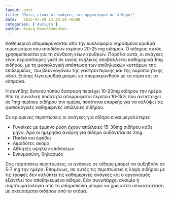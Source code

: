 ```yaml
---
layout: post
title: "Ποιες είναι οι ανάγκες του οργανισμού σε σίδηρο;"
date:   2015-07-29 13:29:50 +0300
categories: ['Αναιμία']
author: Θεώνη Κανελλοπούλου
---
```


Καθημερινά απομακρύνονται από την κυκλοφορία γηρασμένα ερυθρά αιμοσφαίρια που αποδίδουν περίπου 20-25 mg σιδήρου. Ο σίδηρος αυτός χρησιμοποιείται για τη σύνθεση νέων ερυθρών. Παρόλα αυτά, οι ανάγκες είναι περισσότερες γιατί σε υγιείς ενήλικες αποβάλλεται καθημερινά 1mg σιδήρου, με τη φυσιολογική απόπτωση των επιθηλιακών κυττάρων της επιδερμίδας, του βλεννογόνου της γαστρεντερικής και της ουροποιητικής οδού. Επίσης λίγα ερυθρά μπορεί να απομακρυνθούν με τα ούρα και τα κόπρανα.
<!--break-->

Η συνήθης δυτικού τύπου διατροφή περιέχει 10-20mg σιδήρου την ημέρα. Από τη συνολική ποσότητα απορροφάται περίπου 10-15% που αντιστοιχεί σε 1mg περίπου σιδήρου την ημέρα, ποσότητα επαρκής για να καλύψει τις φυσιολογικές καθημερινές απώλειες σιδήρου.

Σε ορισμένες περιπτώσεις οι ανάγκες για σίδηρο είναι μεγαλύτερες

- Γυναίκες με έμμηνο ρύση έχουν απώλειες 15-30mg σιδήρου κάθε μήνα. Άρα οι ημερήσια ανάγκη για σίδηρο αυξάνεται σε 2mg. 
- Παιδιά και έφηβοι
- Aιμοδότες ακόμα
- Aθλητές υψηλών επιδόσεων
- Εγκυμοσύνη, θηλασμός

Στις παραπάνω περιπτώσεις, οι ανάγκες σε σίδηρο μπορεί να αυξηθούν σε 5-7 mg την ημέρα. Επομένως, σε αυτές τις περιπτώσεις η λήψη σιδήρου με τις τροφές δεν καλύπτει τις καθημερινές ανάγκες και ο οργανισμός εξαντλεί τον αποθηκευμένο σίδηρο. Εάν συνυπάρχει αναιμία ή συμπτωματολογία από τη σιδηροπενία μπορεί να χρειαστεί υποκατάσταση με σκευάσματα σιδήρου από το στόμα.

